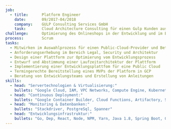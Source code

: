 ```yaml
---
job:
  - title:      Platform Engineer
    date:       09/2017-04/2018
    company:    GULP Consulting Services GmbH
    task:       Cloud Architecture Consulting für einen Gulp Kunden aus dem Handelsumfeld 
challenge:      Optimierung des Onlineshops in der Entwicklung und im Betrieb, durch den Aufbau einer cloudbasierten digitalen Platform. 
process:        Scrum
tasks:
  - Mitwirken im Auswahlprozess für einen Public-Cloud-Provider und Beteiligung an Ausschreibungen mit Google, Azure und AWS. 
  - Anforderungserhebung im Bereich Legal, Security und Architektur
  - Design einer Plattform zur Optimierung vom Entwicklungsprozess    
  - Entwurf und Abstimmung einer Laufzeitarchitektur der Plattform   
  - Implementierung einer Entwicklungsplattfom für eine Public Cloud 
  - Termingerechte Bereitstellung eines MVPs der Platform in GCP 
  - Beratung von Entwicklungsteams und Erstellung von Anleitungen 
skills:
  - head: "Servertechnologien & Virtualisierung:"
    bullets: "Google Cloud, IAM, VPC Networks, Compute Engine, Kubernetes Engine, Docker"
  - head: "Continuous Deployment:"
    bullets: "Google Container Builder, Cloud Functions, Artifactory, SonarQube"  
  - head: "Monitoring & Datenbanken:"
    bullets: "Stackdriver, PostgreSql, Spanner"
  - head: "Entwicklungsinfrastruktur:"
    bullets: "Go, Dep, React, Node, NPM, Yarn, Java 1.8, Spring Boot, Gradle, Github, IntelliJ IDEA"
---
```

